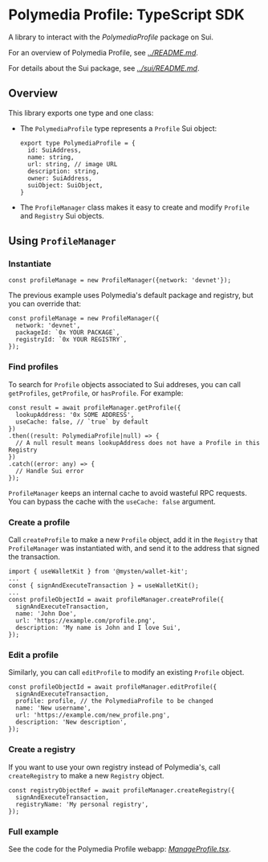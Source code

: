 # Polymedia Profile: TypeScript SDK

A library to interact with the _PolymediaProfile_ package on Sui.

For an overview of Polymedia Profile, see _[../README.md](../README.md)_.

For details about the Sui package, see _[../sui/README.md](../sui/README.md)_.

## Overview

This library exports one type and one class:

- The `PolymediaProfile` type represents a `Profile` Sui object:
  ```
  export type PolymediaProfile = {
    id: SuiAddress,
    name: string,
    url: string, // image URL
    description: string,
    owner: SuiAddress,
    suiObject: SuiObject,
  }
  ```

- The `ProfileManager` class makes it easy to create and modify `Profile` and `Registry` Sui objects.

## Using `ProfileManager`

### Instantiate
```
const profileManage = new ProfileManager({network: 'devnet'});
```
The previous example uses Polymedia's default package and registry, but you can override that:
```
const profileManage = new ProfileManager({
  network: 'devnet',
  packageId: `0x YOUR PACKAGE`,
  registryId: `0x YOUR REGISTRY`,
});
```

### Find profiles

To search for `Profile` objects associated to Sui addreses, you can call `getProfiles`, `getProfile`, or `hasProfile`. For example:
```
const result = await profileManager.getProfile({
  lookupAddress: '0x SOME ADDRESS',
  useCache: false, // `true` by default
})
.then((result: PolymediaProfile|null) => {
  // A null result means lookupAddress does not have a Profile in this Registry
})
.catch((error: any) => {
  // Handle Sui error
});
```

`ProfileManager` keeps an internal cache to avoid wasteful RPC requests. You can bypass the cache with the `useCache: false` argument.

### Create a profile

Call `createProfile` to make a new `Profile` object, add it in the `Registry` that `ProfileManager` was instantiated with, and send it to the address that signed the transaction.

```
import { useWalletKit } from '@mysten/wallet-kit';
...
const { signAndExecuteTransaction } = useWalletKit();
...
const profileObjectId = await profileManager.createProfile({
  signAndExecuteTransaction,
  name: 'John Doe',
  url: 'https://example.com/profile.png',
  description: 'My name is John and I love Sui',
});
```

### Edit a profile
Similarly, you can call `editProfile` to modify an existing `Profile` object.
```
const profileObjectId = await profileManager.editProfile({
  signAndExecuteTransaction,
  profile: profile, // the PolymediaProfile to be changed
  name: 'New username',
  url: 'https://example.com/new_profile.png',
  description: 'New description',
});
```

### Create a registry
If you want to use your own registry  instead of Polymedia's, call `createRegistry` to make a new `Registry` object.
```
const registryObjectRef = await profileManager.createRegistry({
  signAndExecuteTransaction,
  registryName: 'My personal registry',
});
```

### Full example

See the code for the Polymedia Profile webapp: _[ManageProfile.tsx](../web/src/js/ManageProfile.tsx)_.
